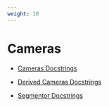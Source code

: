 ```yaml
---
weight: 10
---
```


# Cameras

- [Cameras Docstrings](cameras.md)

- [Derived Cameras Docstrings](derived_cameras.md)

- [Segmentor Docstrings](segmentor.md)
